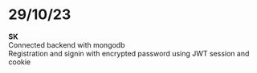 # 29/10/23
<b>SK</b> <br>
Connected backend with mongodb <br>
Registration and signin with encrypted password using JWT session and cookie <br>

